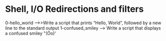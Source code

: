 # Shell, I/O Redirections and filters
0-hello_world -->>Write a script that prints “Hello, World”, followed by a new line to the standard output
1-confused_smiley --> Write a script that displays a confused smiley "(Ôo)'

